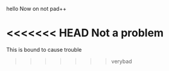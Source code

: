 hello
Now on not pad++

<<<<<<< HEAD
Not a problem
=======
This is bound to cause trouble
>>>>>>> verybad
